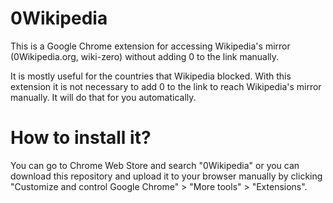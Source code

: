 # 0Wikipedia

This is a Google Chrome extension for accessing Wikipedia's mirror (0Wikipedia.org, wiki-zero) without adding 0 to the link
manually. 

It is mostly useful for the countries that Wikipedia blocked. With this extension it is not necessary to add 0 to the link to 
reach Wikipedia's mirror manually. It will do that for you automatically.

# How to install it?

You can go to Chrome Web Store and search "0Wikipedia" or you can download this repository and upload it to your browser
manually by clicking "Customize and control Google Chrome" > "More tools" > "Extensions".
